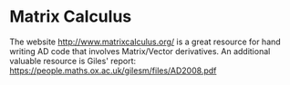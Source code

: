 # Matrix Calculus

The website http://www.matrixcalculus.org/ is a great resource for hand writing AD code that involves Matrix/Vector derivatives. An additional valuable resource is Giles' report: https://people.maths.ox.ac.uk/gilesm/files/AD2008.pdf
